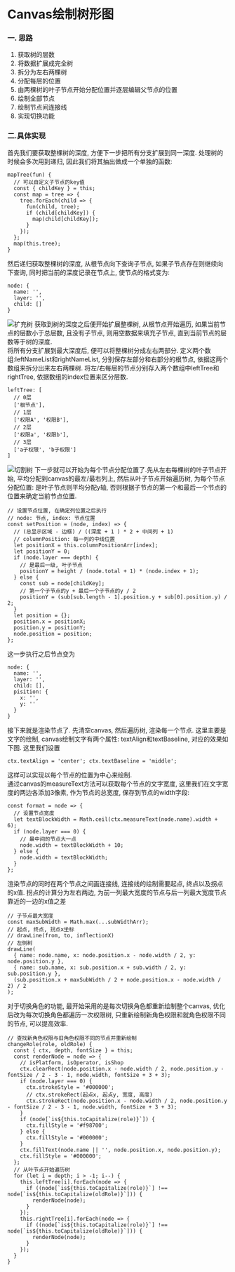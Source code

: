 # Canvas绘制树形图
### 一. 思路  
1. 获取树的层数
2. 将数据扩展成完全树
3. 拆分为左右两棵树
4. 分配每层的位置
5. 由两棵树的叶子节点开始分配位置并逐层编辑父节点的位置
6. 绘制全部节点
7. 绘制节点间连接线
8. 实现切换功能

### 二.具体实现
首先我们要获取整棵树的深度, 方便下一步把所有分支扩展到同一深度. 处理树的时候会多次用到递归, 因此我们将其抽出做成一个单独的函数:
```
mapTree(fun) {
  // 可以自定义子节点的key值
  const { childKey } = this;
  const map = tree => {
    tree.forEach(child => {
      fun(child, tree);
      if (child[childKey]) {
        map(child[childKey]);
      }
    });
  };
  map(this.tree);
}
```  
然后递归获取整棵树的深度, 从根节点向下查询子节点, 如果子节点存在则继续向下查询, 同时把当前的深度记录在节点上, 使节点的格式变为:
```
node: {
  name: '',
  layer: '',
  child: []
}
```
![扩充树](https://www.doco.dev/upload/树1.png)
获取到树的深度之后便开始扩展整棵树, 从根节点开始遍历, 如果当前节点的层数小于总层数, 且没有子节点, 则用空数据来填充子节点, 直到当前节点的层数等于树的深度.  
将所有分支扩展到最大深度后, 便可以将整棵树分成左右两部分. 定义两个数组:leftNameList和rightNameList, 分别保存左部分和右部分的根节点, 依据这两个数组来拆分出来左右两棵树. 将左/右每层的节点分别存入两个数组中leftTree和rightTree, 依据数组的index位置来区分层数.
```
leftTree: [
  // 0层
  ['根节点'],
  // 1层
  ['权限A', '权限B'],
  // 2层
  ['权限a', '权限b'],
  // 3层
  ['a子权限', 'b子权限']
]
```
![切割树](https://www.doco.dev/upload/树2.png)
下一步就可以开始为每个节点分配位置了.先从左右每棵树的叶子节点开始, 平均分配到canvas的最左/最右列上, 然后从叶子节点开始遍历树, 为每个节点分配位置: 是叶子节点则平均分配y轴, 否则根据子节点的第一个和最后一个节点的位置来确定当前节点位置.
```
// 设置节点位置, 在确定列位置之后执行
// node: 节点, index: 节点位置
const setPosition = (node, index) => {
  // (总显示区域 - 边框) / ((深度 + 1 ) * 2 + 中间列 + 1)
  // columnPosition: 每一列的中线位置
  let positionX = this.columnPositionArr[index];
  let positionY = 0;
  if (node.layer === depth) {
    // 是最后一级, 叶子节点
    positionY = height / (node.total + 1) * (node.index + 1);
  } else {
    const sub = node[childKey];
    // 第一个子节点的y + 最后一个子节点的y / 2
    positionY = (sub[sub.length - 1].position.y + sub[0].position.y) / 2;
  }
  let position = {};
  position.x = positionX;
  position.y = positionY;
  node.position = position;
};
```
这一步执行之后节点变为
```
node: {
  name: '',
  layer: '',
  child: [],
  pisition: {
    x: '',
    y: ''
  }
}
```
接下来就是渲染节点了. 先清空canvas, 然后遍历树, 渲染每一个节点. 这里主要是文字的绘制, canvas绘制文字有两个属性: textAlign和textBaseline, 对应的效果如下图. 这里我们设置
```
ctx.textAlign = 'center'; ctx.textBaseline = 'middle';
```
这样可以实现以每个节点的位置为中心来绘制.  
通过canvas的measureText方法可以获取每个节点的文字宽度, 这里我们在文字宽度的两边各添加3像素, 作为节点的总宽度, 保存到节点的width字段: 
```
const format = node => {
  // 设置节点宽度
  let textBlockWidth = Math.ceil(ctx.measureText(node.name).width + 6);
  if (node.layer === 0) {
    // 最中间的节点大一点
    node.width = textBlockWidth + 10;
  } else {
    node.width = textBlockWidth;
  }
};
```
渲染节点的同时在两个节点之间画连接线, 连接线的绘制需要起点, 终点以及拐点的x值. 拐点的计算分为左右两边, 为前一列最大宽度的节点与后一列最大宽度节点靠近的一边的x值之差
```
// 子节点最大宽度
const maxSubWidth = Math.max(...subWidthArr);
// 起点, 终点, 拐点x坐标
// drawLine(from, to, inflectionX)
// 左侧树
drawLine(
  { name: node.name, x: node.position.x - node.width / 2, y: node.position.y },
  { name: sub.name, x: sub.position.x + sub.width / 2, y: sub.position.y },
  (sub.position.x + maxSubWidth / 2 + node.position.x - node.width / 2) / 2
);
```
对于切换角色的功能, 最开始采用的是每次切换角色都重新绘制整个canvas, 优化后改为每次切换角色都遍历一次权限树, 只重新绘制新角色权限和就角色权限不同的节点, 可以提高效率.
```
// 查找新角色权限与旧角色权限不同的节点并重新绘制
changeRole(role, oldRole) {
  const { ctx, depth, fontSize } = this;
  const renderNode = node => {
    // isPlatform, isOperator, isShop
    ctx.clearRect(node.position.x - node.width / 2, node.position.y - fontSize / 2 - 3 - 1, node.width, fontSize + 3 + 3);
    if (node.layer === 0) {
      ctx.strokeStyle = '#000000';
      // ctx.strokeRect(起点x, 起点y, 宽度, 高度)
      ctx.strokeRect(node.position.x - node.width / 2, node.position.y - fontSize / 2 - 3 - 1, node.width, fontSize + 3 + 3);
    }
    if (node[`is${this.toCapitalize(role)}`]) {
      ctx.fillStyle = '#f98700';
    } else {
      ctx.fillStyle = '#000000';
    }
    ctx.fillText(node.name || '', node.position.x, node.position.y);
    ctx.fillStyle = '#000000';
  };
  // 从叶节点开始遍历树
  for (let i = depth; i > -1; i--) {
    this.leftTree[i].forEach(node => {
      if ((node[`is${this.toCapitalize(role)}`] !== node[`is${this.toCapitalize(oldRole)}`])) {
        renderNode(node);
      }
    });
    this.rightTree[i].forEach(node => {
      if ((node[`is${this.toCapitalize(role)}`] !== node[`is${this.toCapitalize(oldRole)}`])) {
        renderNode(node);
      }
    });
  }
}
```